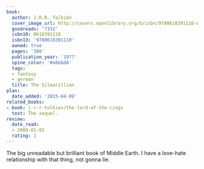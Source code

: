 ```yaml
---
book:
  author: J.R.R. Tolkien
  cover_image_url: http://covers.openlibrary.org/b/isbn/9780618391110-L.jpg
  goodreads: '7332'
  isbn10: 0618391118
  isbn13: '9780618391110'
  owned: true
  pages: '386'
  publication_year: '1977'
  spine_color: '#a6bbd8'
  tags:
  - fantasy
  - german
  title: The Silmarillion
plan:
  date_added: '2015-04-09'
related_books:
- book: j-r-r-tolkien/the-lord-of-the-rings
  text: The sequel.
review:
  date_read:
  - 2008-01-01
  rating: 2
---
```


The big unreadable but brilliant book of Middle Earth. I have a love-hate relationship with that thing, not gonna lie.
